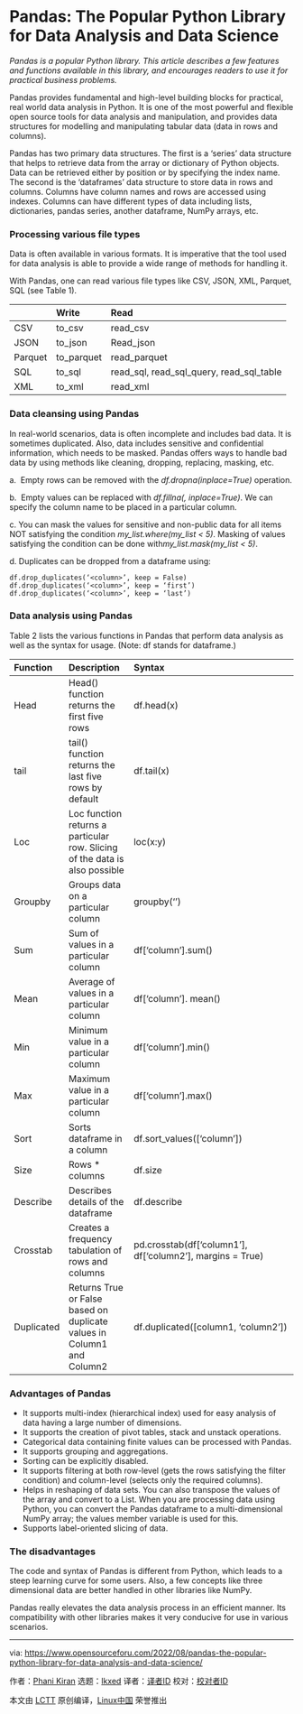 [#]: subject: "Pandas: The Popular Python Library for Data Analysis and Data Science"
[#]: via: "https://www.opensourceforu.com/2022/08/pandas-the-popular-python-library-for-data-analysis-and-data-science/"
[#]: author: "Phani Kiran https://www.opensourceforu.com/author/phani-kiran/"
[#]: collector: "lkxed"
[#]: translator: " "
[#]: reviewer: " "
[#]: publisher: " "
[#]: url: " "

Pandas: The Popular Python Library for Data Analysis and Data Science
======

*Pandas is a popular Python library. This article describes a few features and functions available in this library, and encourages readers to use it for practical business problems.*

Pandas provides fundamental and high-level building blocks for practical, real world data analysis in Python. It is one of the most powerful and flexible open source tools for data analysis and manipulation, and provides data structures for modelling and manipulating tabular data (data in rows and columns).

Pandas has two primary data structures. The first is a ‘series’ data structure that helps to retrieve data from the array or dictionary of Python objects. Data can be retrieved either by position or by specifying the index name. The second is the ‘dataframes’ data structure to store data in rows and columns. Columns have column names and rows are accessed using indexes. Columns can have different types of data including lists, dictionaries, pandas series, another dataframe, NumPy arrays, etc.

### Processing various file types

Data is often available in various formats. It is imperative that the tool used for data analysis is able to provide a wide range of methods for handling it.

With Pandas, one can read various file types like CSV, JSON, XML, Parquet, SQL (see Table 1).

|  | Write | Read | 
| :- | :- | :- |
| CSV | to_csv | read_csv | 
| JSON | to_json | Read_json | 
| Parquet | to_parquet | read_parquet | 
| SQL | to_sql | read_sql, read_sql_query, read_sql_table | 
| XML | to_xml | read_xml |

### Data cleansing using Pandas

In real-world scenarios, data is often incomplete and includes bad data. It is sometimes duplicated. Also, data includes sensitive and confidential information, which needs to be masked. Pandas offers ways to handle bad data by using methods like cleaning, dropping, replacing, masking, etc.

a.  Empty rows can be removed with the *df.dropna(inplace=True)* operation.

b.  Empty values can be replaced with *df.fillna(<value>, inplace=True)*. We can specify the column name to be placed in a particular column.

c. You can mask the values for sensitive and non-public data for all items NOT satisfying the condition *my_list.where(my_list < 5)*. Masking of values satisfying the condition can be done with*my_list.mask(my_list < 5)*.

d. Duplicates can be dropped from a dataframe using:

```
df.drop_duplicates(‘<column>’, keep = False)
df.drop_duplicates(‘<column>’, keep = ‘first’)
df.drop_duplicates(‘<column>’, keep = ‘last’)
```

### Data analysis using Pandas

Table 2 lists the various functions in Pandas that perform data analysis as well as the syntax for usage. (Note: df stands for dataframe.)

| Function | Description | Syntax | 
| :- | :- | :- |
| Head | Head() function returns the first five rows | df.head(x) | 
| tail | tail() function returns the last five rows by default | df.tail(x) | 
| Loc | Loc function returns a particular row. Slicing of the data is also possible | loc(x:y) | 
| Groupby | Groups data on a particular column | groupby(‘<column>’) | 
| Sum | Sum of values in a particular column | df[‘column’].sum() | 
| Mean | Average of values in a particular column | df[‘column’]. mean() | 
| Min | Minimum value in a particular column | df[‘column’].min() | 
| Max | Maximum value in a particular column | df[‘column’].max() | 
| Sort | Sorts dataframe in a column | df.sort_values([‘column’]) | 
| Size | Rows * columns | df.size | 
| Describe | Describes details of the dataframe | df.describe | 
| Crosstab | Creates a frequency tabulation of rows and columns | pd.crosstab(df[‘column1’], df[‘column2’], margins = True) | 
| Duplicated | Returns True or False based on duplicate values in Column1 and Column2 | df.duplicated([column1, ‘column2’]) |

### Advantages of Pandas

* It supports multi-index (hierarchical index) used for easy analysis of data having a large number of dimensions.
* It supports the creation of pivot tables, stack and unstack operations.
* Categorical data containing finite values can be processed with Pandas.
* It supports grouping and aggregations.
* Sorting can be explicitly disabled.
* It supports filtering at both row-level (gets the rows satisfying the filter condition) and column-level (selects only the required columns).
* Helps in reshaping of data sets. You can also transpose the values of the array and convert to a List. When you are processing data using Python, you can convert the Pandas dataframe to a multi-dimensional NumPy array; the values member variable is used for this.
* Supports label-oriented slicing of data.

### The disadvantages

The code and syntax of Pandas is different from Python, which leads to a steep learning curve for some users. Also, a few concepts like three dimensional data are better handled in other libraries like NumPy.

Pandas really elevates the data analysis process in an efficient manner. Its compatibility with other libraries makes it very conducive for use in various scenarios.

--------------------------------------------------------------------------------

via: https://www.opensourceforu.com/2022/08/pandas-the-popular-python-library-for-data-analysis-and-data-science/

作者：[Phani Kiran][a]
选题：[lkxed][b]
译者：[译者ID](https://github.com/译者ID)
校对：[校对者ID](https://github.com/校对者ID)

本文由 [LCTT](https://github.com/LCTT/TranslateProject) 原创编译，[Linux中国](https://linux.cn/) 荣誉推出

[a]: https://www.opensourceforu.com/author/phani-kiran/
[b]: https://github.com/lkxed
